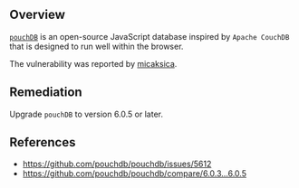 ## Overview
[`pouchDB`](https://www.npmjs.com/package/pouchdb) is an open-source JavaScript database inspired by `Apache CouchDB` that is designed to run well within the browser.

The vulnerability was reported by [micaksica](https://github.com/micaksica).

## Remediation
Upgrade `pouchDB` to version 6.0.5 or later.

## References
- https://github.com/pouchdb/pouchdb/issues/5612
- https://github.com/pouchdb/pouchdb/compare/6.0.3...6.0.5
